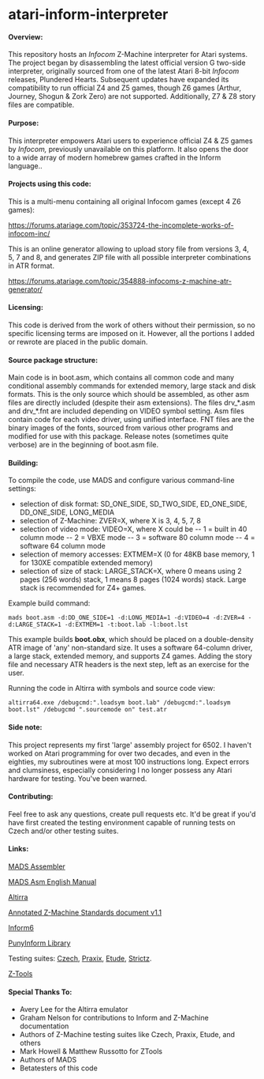 
# atari-inform-interpreter

#### Overview:
This repository hosts an *Infocom* Z-Machine interpreter for Atari systems. The project began by disassembling
 the latest official version G two-side interpreter, originally sourced from one of the latest Atari 8-bit *Infocom*
 releases, Plundered Hearts. Subsequent updates have expanded its compatibility to run official Z4 and Z5 games,
 though Z6 games (Arthur, Journey, Shogun & Zork Zero) are not supported. Additionally, Z7 & Z8 story files are compatible.

#### Purpose:
This interpreter empowers Atari users to experience official Z4 & Z5 games by *Infocom,* previously unavailable
 on this platform. It also opens the door to a wide array of modern homebrew games crafted in the Inform language..

#### Projects using this code:
This is a multi-menu containing all original Infocom games (except 4 Z6 games):

https://forums.atariage.com/topic/353724-the-incomplete-works-of-infocom-inc/

This is an online generator allowing to upload story file from versions 3, 4, 5, 7 and 8, and generates ZIP file
with all possible interpreter combinations in ATR format.

https://forums.atariage.com/topic/354888-infocoms-z-machine-atr-generator/

#### Licensing:
This code is derived from the work of others without their permission, so no specific licensing terms are 
imposed on it. However, all the portions I added or rewrote are placed in the public domain.

#### Source package structure:
Main code is in boot.asm, which contains all common code and many conditional assembly commands for
extended memory, large stack and disk formats. This is the only source which should be assembled, as other
asm files are directly included (despite their asm extensions).
The files drv_\*.asm and drv_\*.fnt are included depending on VIDEO symbol setting. Asm files contain code for
each video driver, using unified interface. FNT files are the binary images of the fonts, sourced from 
various other programs and modified for use with this package.
Release notes (sometimes quite verbose) are in the beginning of boot.asm file.

#### Building:
To compile the code, use MADS and configure various command-line settings:
 - selection of disk format: SD_ONE_SIDE, SD_TWO_SIDE, ED_ONE_SIDE, DD_ONE_SIDE, LONG_MEDIA
 - selection of Z-Machine: ZVER=X, where X is 3, 4, 5, 7, 8
 - selection of video mode: VIDEO=X, where X could be
 -- 1 = built in 40 column mode
 -- 2 = VBXE mode
 -- 3 = software 80 column mode
 -- 4 = software 64 column mode
 - selection of memory accesses: EXTMEM=X (0 for 48KB base memory, 1 for 130XE compatible extended memory)
 - selection of size of stack: LARGE_STACK=X, where 0 means using 2 pages (256 words) stack, 1 means 8
 pages (1024 words) stack. Large stack is recommended for Z4+ games.

Example build command:

    mads boot.asm -d:DD_ONE_SIDE=1 -d:LONG_MEDIA=1 -d:VIDEO=4 -d:ZVER=4 -d:LARGE_STACK=1 -d:EXTMEM=1 -t:boot.lab -l:boot.lst

This example builds **boot.obx**, which should be placed on a double-density ATR image of 'any' 
non-standard size. It uses a software 64-column driver, a large stack, extended memory, and supports Z4 games.
Adding the story file and necessary ATR headers is the next step, left as an exercise for the user.

Running the code in Altirra with symbols and source code view:

    altirra64.exe /debugcmd:".loadsym boot.lab" /debugcmd:".loadsym boot.lst" /debugcmd ".sourcemode on" test.atr

#### Side note:
This project represents my first 'large' assembly project for 6502. I haven't worked on Atari programming for over two 
decades, and even in the eighties, my subroutines were at most 100 instructions long. Expect errors and clumsiness, 
especially considering I no longer possess any Atari hardware for testing. You've been warned.

#### Contributing:
Feel free to ask any questions, create pull requests etc. It'd be great if you'd have first created the testing environment
capable of running tests on Czech and/or other testing suites.

#### Links:
[MADS Assembler](https://github.com/tebe6502/Mad-Assembler/releases)

[MADS Asm English Manual](https://mads.atari8.info/mads_eng.html)

[Altirra](https://www.virtualdub.org/altirra.html)

[Annotated Z-Machine Standards document v1.1](https://zspec.jaredreisinger.com/)

[Inform6](https://github.com/DavidKinder/Inform6/releases)

[PunyInform Library](https://github.com/johanberntsson/PunyInform/releases)

Testing suites: [Czech](http://ifarchive.org/if-archive/infocom/interpreters/tools/czech_0_8.zip), [Praxix](https://ifarchive.org/if-archive/infocom/interpreters/tools/praxix.zip), [Etude](https://ifarchive.org/if-archive/infocom/interpreters/tools/etude.tar.Z), [Strictz](https://ifarchive.org/if-archive/infocom/interpreters/tools/strictz.inf).

[Z-Tools](http://www.inform-fiction.org/zmachine/ztools.html)

#### Special Thanks To:
- Avery Lee for the Altirra emulator
- Graham Nelson for contributions to Inform and Z-Machine documentation
- Authors of Z-Machine testing suites like Czech, Praxix, Etude, and others
- Mark Howell & Matthew Russotto for ZTools
- Authors of MADS
- Betatesters of this code
